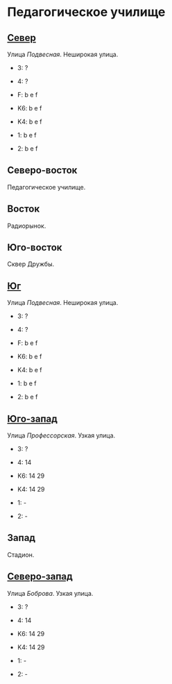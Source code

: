 # Педагогическое училище

## [Север](./10590070.md)

Улица *Подвесная*.
Неширокая улица.

* 3:    ?
* 4:    ?
* F:    b   e   f

* K6:   b   e   f
* K4:   b   e   f
* 1:    b   e   f
* 2:    b   e   f

## Северо-восток

Педагогическое училище.

## Восток

Радиорынок.

## Юго-восток

Сквер Дружбы.

## [Юг](./10590090.md)

Улица *Подвесная*.
Неширокая улица.

* 3:    ?
* 4:    ?
* F:    b   e   f

* K6:   b   e   f
* K4:   b   e   f
* 1:    b   e   f
* 2:    b   e   f

## [Юго-запад](./10580090.md)

Улица *Профессорская*.
Узкая улица.

* 3:    ?
* 4:    14

* K6:   14  29
* K4:   14  29
* 1:    -
* 2:    -

## Запад

Стадион.

## [Северо-запад](./10580070.md)

Улица *Боброва*.
Узкая улица.

* 3:    ?
* 4:    14

* K6:   14  29
* K4:   14  29
* 1:    -
* 2:    -
